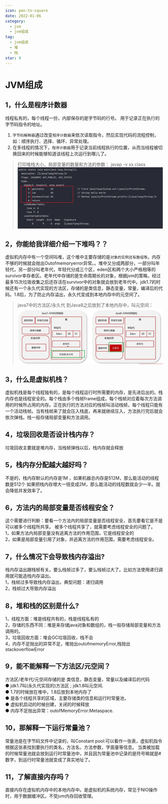 ```yaml
---
icon: pen-to-square
date: 2022-01-06
category:
  - jvm
  - jvm组成
tag:
  - jvm组成
  - 堆
  - 栈
star: 9
---
```


# JVM组成
## 1，什么是程序计数器               
线程私有的，每个线程一份，内部保存的是字节码的行号。
用于记录正在执行的字节码指令的地址。
1. `字节码解释器`通过改变`程序计数器`来依次读取指令，然后实现代码的流程控制，如：顺序执行、选择、循环、异常处理。
2. 在多线程的情况下，`程序计数器`用于记录当前线程执行的位置，从而当线程被切换回来的时候能够知道该线程上次运行到哪儿了。
>打印堆栈大小，局部变量的数量和方法的参数：
>javap -v xx.class 
![alt text](image.png)

## 2，你能给我详细介绍一下堆吗？？
   虚拟机内存中有一个空间叫堆，这个堆中主要存储的是`对象的实例还有数组等`。内存不够的时候就会抛出Outofmemoryerror异常。。堆中又分成两部分，一部分叫年轻代，另一部分叫老年代，年轻代分成三个区，eden区和两个大小严格相等的survivor幸存者区。老年代中存储的是生命周期长的对象，根据jvm的策略，经过最多15次垃圾收集之后还存活在survivor中的对象就会放到老年代中。jdk1.7的时候还有一个永久代实现的方法区，存储的是类信息，静态变量，常量，编译后的代码。1.8后，为了防止内存溢出，永久代变成到本地内存中的元空间了。

>java7中的方法区/永久代  到Java8之后放到了本地内存中，叫元空间：
![元空间](image-2.png)
## 3，什么是虚拟机栈？
虚拟机栈是每个线程独有的，是每个线程运行时所需要的内存，是先进后出的。栈内存也是线程安全的。每个栈由多个栈帧frame组成，每个栈帧对应着每次方法调用的时候所占用的内存。正在执行的方法对应的栈帧叫活动栈帧，每个线程只能有一个活动栈帧。当有栈帧来了就会压入栈底，再来就继续压入，方法执行完后就会依次弹栈。栈一般存储局部变量和方法调用。



## 4，垃圾回收是否设计栈内存？
垃圾回收主要就是堆内存，当栈帧弹栈以后，栈内存就会释放
## 5，栈内存分配越大越好吗？
不是的，栈内存默认的内存是1M ，如果机器总内存是512M，那么能活动的线程数是512个
如果把栈内存增大一倍变成2M，那么能活动的线程数就会少一半。就会降低并发效率了。

## 6，方法内的局部变量是否线程安全？
这个需要进行判断：要看一个方法内的局部变量是否线程安全，首先要看它是不是可以被多个线程所共享。
被多个线程共享了，就需要考虑线程安全的问题了。  
1，如果方法内局部变量没有逃离方法的作用范围，它是线程安全的   
2，如果是局部变量引用了对象，并逃离方法的作用范围，需要考虑线程安全。

## 7，什么情况下会导致栈内存溢出?
栈内存溢出跟栈帧有关。要么栈帧过多了，要么栈帧过大了。比如方法使用递归调用就可能造栈内存溢出。  
1，栈帧过多导致栈内存溢出，典型问题：递归调用  
2，栈帧过大导致内存溢出
## 8，堆和栈的区别是什么?
1，线程方面：堆是线程共有的，栈是线程私有的  
2，存储的东西不同：堆是来存储java对象和数组的，栈一般存储局部变量和方法调用的。  
3，垃圾回收方面：堆会GC垃圾回收，栈不会  
4，内存不足抛出的异常不足，堆抛出outofmemoryError,栈抛出stackoverflowError  

## 9，能不能解释一下方法区/元空间？
方法区/老年代/元空间存储的是 类信息，静态变量，常量以及编译后的代码  
● jdk1.7叫(永久代实现的)方法区 ; jdk1.8叫元空间.  
● 1.7的时候放在堆中，1.8后放到本地内存了  
● 是各个线程共享的区域，主要存储类的信息和运行时常量池，  
● 虚拟机启动的时候创建，关闭的时候释放   
● 内存不足抛出异常：outofMemoryError:Metaspace.  

## 10，那解释一下运行常量池？
常量池是在字节码文件中记录的，叫Constant pool:可以看作一张表，虚拟机指令根据这张表找到要执行的类名，方法名，方法参数，字面量等信息。 
当类被加载的时候常量池就会放到运行时常量池中，并且因为常量池中记录的是符号嘛就是#数字，到运行时常量池就变成了真实地址了。 

## 11，了解直接内存吗？
直接内存在虚拟机内存中的本地内存中。是虚拟机的系统内存，常见于NIO操作时，用于数据缓冲区。不受jvm内存回收管理。
